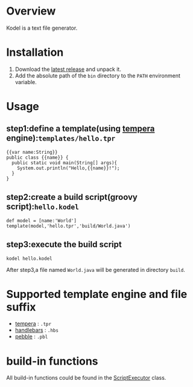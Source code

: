 # Overview

Kodel is a text file generator.

# Installation

1. Download the [latest release](https://github.com/kasonyang/kodel/releases) and unpack it.
2. Add the absolute path of the `bin` directory to the `PATH` environment variable.

# Usage

## step1:define a template(using [tempera](http://kason.site/projects/tempera) engine):`templates/hello.tpr`

    {{var name:String}}
    public class {{name}} {
      public static void main(String[] args){
        System.out.println("Hello,{{name}}!");
      }
    }

## step2:create a build script(groovy script):`hello.kodel`

    def model = [name:'World']
    template(model,'hello.tpr','build/World.java')

## step3:execute the build script

    kodel hello.kodel

After step3,a file named `World.java` will be generated in directory `build`.

# Supported template engine and file suffix

* [tempera](http://kason.site/projects/tempera) : `.tpr`
* [handlebars](https://jknack.github.io/handlebars.java) : `.hbs`
* [pebble](https://github.com/PebbleTemplates/pebble) : `.pbl`

# build-in functions

All build-in functions could be found in the [ScriptExecutor](http://kason.site/projects/kodel/javadoc/site/kason/kodel/ScriptExecutor.html#method.summary) class.